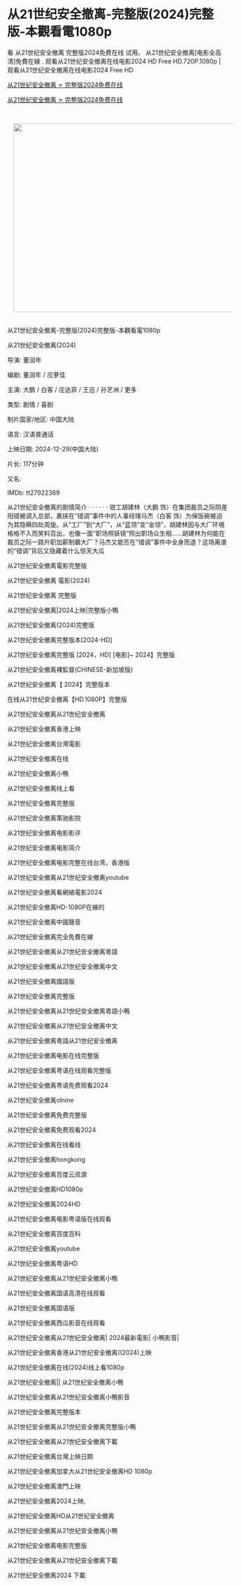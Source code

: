从21世纪安全撤离-完整版(2024)完整版-本觀看電1080p
=============================================================================
看 从21世纪安全撤离 完整版2024免费在线 试用。 从21世纪安全撤离[电影全高清]免費在線 . 观看从21世纪安全撤离在线电影2024 HD Free HD.720P.1080p | 观看从21世纪安全撤离在线电影2024 Free HD

<a href="https://chinesefilmonline.blogspot.com/p/evacuate-from-21st-century.html">从21世纪安全撤离 ➣ 完整版2024免费在线</a>

<a href="https://chinesefilmonline.blogspot.com/p/evacuate-from-21st-century.html">从21世纪安全撤离 ➣ 完整版2024免费在线</a>

<p>&nbsp;</p><div class="separator" style="clear: both; text-align: center;"><a href="https://chinesefilmonline.blogspot.com/p/evacuate-from-21st-century.html" imageanchor="1" style="margin-left: 1em; margin-right: 1em;"><img border="0" data-original-height="714" data-original-width="1056" height="432" src="https://blogger.googleusercontent.com/img/b/R29vZ2xl/AVvXsEjN2ym8gJeSCoxPT_nwUMMWoujN6ZQKlftyMaEyTkENvpw1VGlAG4Oem9WUoxUiCozcT_XAUfKP9c1u1geLnD6ixwBjXAbHwKmdLlChx4mKN7DSSjS2CE4thuSTugWEqBdEbkf77mKYgDa1gDf3YJq6Hd4xk7FpKTfUg6OTQSaVLfB6fQiXKuU1Es2xlAA/w640-h432/awdwd.PNG" width="640" /></a></div><br /><p></p>

从21世纪安全撤离-完整版(2024)完整版-本觀看電1080p

从21世纪安全撤离(2024)

导演: 董润年

编剧: 董润年 / 应萝佳

主演: 大鹏 / 白客 / 庄达菲 / 王迅 / 孙艺洲 / 更多

类型: 剧情 / 喜剧

制片国家/地区: 中国大陆

语言: 汉语普通话

上映日期: 2024-12-29(中国大陆)

片长: 117分钟

又名:

IMDb: tt27922369

从21世纪安全撤离的剧情简介 · · · · · · 钳工胡建林（大鹏 饰）在集团裁员之际阴差阳错被调入总部，裹挟在“错调”事件中的人事经理马杰（白客 饰）为保饭碗被迫为其隐瞒四处周旋。从“工厂”到“大厂”，从“蓝领”变“金领”，胡建林因与大厂环境格格不入而笑料百出，也像一面“职场照妖镜”照出职场众生相......胡建林为何能在裁员之际一路升职加薪制霸大厂？马杰又能否在“错调”事件中全身而退？这场离谱的“错调”背后又隐藏着什么惊天大瓜

从21世纪安全撤离電影完整版

从21世纪安全撤离 電影(2024)

从21世纪安全撤离 完整版

从21世纪安全撤离|2024上映|完整版小鴨

从21世纪安全撤离(2024)完整版

从21世纪安全撤离完整版本[2024-HD]

从21世纪安全撤离完整版 [2024，HD] [电影]~ 2024】完整版

从21世纪安全撤离裸監督(CHINESE-新加坡版)

从21世纪安全撤离【 2024】完整版本

在线从21世纪安全撤离【HD.1080P】完整版

从21世纪安全撤离从21世纪安全撤离

从21世纪安全撤离香港上映

从21世纪安全撤离台灣電影

从21世纪安全撤离在线

从21世纪安全撤离小鴨

从21世纪安全撤离线上看

从21世纪安全撤离完整版

从21世纪安全撤离策驰影院

从21世纪安全撤离电影影评

从21世纪安全撤离电影简介

从21世纪安全撤离电影完整在线台湾，香港版

从21世纪安全撤离从21世纪安全撤离youtube

从21世纪安全撤离看網絡電影2024

从21世纪安全撤离HD-1080P在線的

从21世纪安全撤离中國聲音

从21世纪安全撤离完全免費在線

从21世纪安全撤离从21世纪安全撤离粵語

从21世纪安全撤离从21世纪安全撤离中文

从21世纪安全撤离國語版

从21世纪安全撤离完整版

从21世纪安全撤离从21世纪安全撤离粵語小鴨

从21世纪安全撤离从21世纪安全撤离中文

从21世纪安全撤离粵語从21世纪安全撤离

从21世纪安全撤离电影在线完整版

从21世纪安全撤离粤语在线观看完整版

从21世纪安全撤离粤语免费观看2024

从21世纪安全撤离olnine

从21世纪安全撤离免费完整版

从21世纪安全撤离免费观看2024

从21世纪安全撤离在线看线

从21世纪安全撤离hongkong

从21世纪安全撤离百度云资源

从21世纪安全撤离HD1080p

从21世纪安全撤离2024HD

从21世纪安全撤离电影粤语版在线观看

从21世纪安全撤离百度百科

从21世纪安全撤离youtube

从21世纪安全撤离粤语HD

从21世纪安全撤离从21世纪安全撤离小鴨

从21世纪安全撤离国语高清在线观看

从21世纪安全撤离国语版

从21世纪安全撤离西瓜影音在线观看

从21世纪安全撤离从21世纪安全撤离| 2024最新電影| 小鴨影音|

从21世纪安全撤离香港从21世纪安全撤离((2024)上映

从21世纪安全撤离在线(2024)线上看1080p

从21世纪安全撤离|| 从21世纪安全撤离小鴨

从21世纪安全撤离从21世纪安全撤离小鴨影音

从21世纪安全撤离完整版本

从21世纪安全撤离从21世纪安全撤离完整版小鴨

从21世纪安全撤离从21世纪安全撤离下載

从21世纪安全撤离台灣上映日期

从21世纪安全撤离加拿大从21世纪安全撤离HD 1080p

从21世纪安全撤离澳門上映

从21世纪安全撤离2024上映,

从21世纪安全撤离HD从21世纪安全撤离

从21世纪安全撤离从21世纪安全撤离小鴨

从21世纪安全撤离电影完整版

从21世纪安全撤离从21世纪安全撤离下載

从21世纪安全撤离2024 下載
